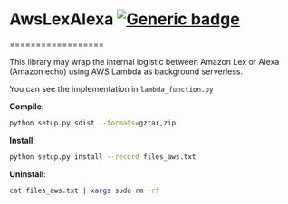 # AwsLexAlexa  [![Generic badge](https://img.shields.io/badge/Python-3.4,%203.5,%203.6-green.svg)](https://shields.io/)
==================

This library may wrap the internal logistic between Amazon Lex or Alexa (Amazon echo) using AWS Lambda as background serverless.

You can see the implementation in `lambda_function.py`

**Compile:** 
```bash
python setup.py sdist --formats=gztar,zip
```
**Install**: 
```bash
python setup.py install --record files_aws.txt
```
**Uninstall**: 
```bash
cat files_aws.txt | xargs sudo rm -rf
```

